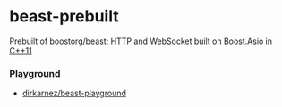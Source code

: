 beast-prebuilt
==============
Prebuilt of [boostorg/beast: HTTP and WebSocket built on Boost.Asio in C++11](https://github.com/boostorg/beast)

### Playground
- [dirkarnez/beast-playground](https://github.com/dirkarnez/beast-playground)